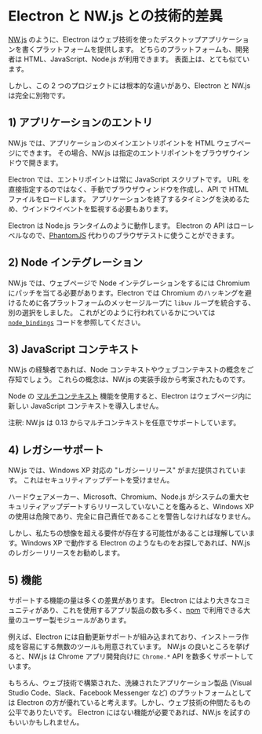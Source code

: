 # Electron と NW.js との技術的差異

[NW.js][nwjs] のように、Electron はウェブ技術を使ったデスクトップアプリケーションを書くプラットフォームを提供します。 どちらのプラットフォームも、開発者は HTML、JavaScript、Node.js が利用できます。 表面上は、とても似ています。

しかし、この 2 つのプロジェクトには根本的な違いがあり、Electron と NW.js は完全に別物です。

## 1) アプリケーションのエントリ

NW.js では、アプリケーションのメインエントリポイントを HTML ウェブページにできます。 その場合、NW.js は指定のエントリポイントをブラウザウインドウで開きます。

Electron では、エントリポイントは常に JavaScript スクリプトです。 URL を直接指定するのではなく、手動でブラウザウィンドウを作成し、API で HTML ファイルをロードします。 アプリケーションを終了するタイミングを決めるため、ウインドウイベントを監視する必要もあります。

Electron は Node.js ランタイムのように動作します。 Electron の API はローレベルなので、[PhantomJS](https://phantomjs.org/) 代わりのブラウザテストに使うことができます。

## 2) Node インテグレーション

NW.js では、ウェブページで Node インテグレーションをするには Chromium にパッチを当てる必要があります。Electron では Chromium のハッキングを避けるために各プラットフォームのメッセージループに `libuv` ループを統合する、別の選択をしました。 これがどのように行われているかについては [`node_bindings`][node-bindings] コードを参照してください。

## 3) JavaScript コンテキスト

NW.js の経験者であれば、Node コンテキストやウェブコンテキストの概念をご存知でしょう。 これらの概念は、NW.js の実装手段から考案されたものです。

Node の [マルチコンテキスト](https://github.com/nodejs/node-v0.x-archive/commit/756b622) 機能を使用すると、Electron はウェブページ内に新しい JavaScript コンテキストを導入しません。

注釈: NW.js は 0.13 からマルチコンテキストを任意でサポートしています。

## 4) レガシーサポート

NW.js では、Windows XP 対応の "レガシーリリース" がまだ提供されています。 これはセキュリティアップデートを受けません。

ハードウェアメーカー、Microsoft、Chromium、Node.js がシステムの重大セキュリティアップデートすらリリースしていないことを鑑みると、Windows XP の使用は危険であり、完全に自己責任であることを警告しなければなりません。

しかし、私たちの想像を超える要件が存在する可能性があることは理解しています。Windows XP で動作する Electron のようなものをお探しであれば、NW.js のレガシーリリースをお勧めします。

## 5) 機能

サポートする機能の量は多くの差異があります。 Electron にはより大きなコミュニティがあり、これを使用するアプリ製品の数も多く、[npm][electron-modules] で利用できる大量のユーザー製モジュールがあります。

例えば、Electron には自動更新サポートが組み込まれており、インストーラ作成を容易にする無数のツールも用意されています。 NW.js の良いところを挙げると、NW.js は Chrome アプリ開発向けに `Chrome.*` API を数多くサポートしています。

もちろん、ウェブ技術で構築された、洗練されたアプリケーション製品 (Visual Studio Code、Slack、Facebook Messenger など) のプラットフォームとしては Electron の方が優れていると考えます。しかし、ウェブ技術の仲間たるもの公平でありたいです。 Electron にはない機能が必要であれば、NW.js を試すのもいいかもしれません。

[nwjs]: https://nwjs.io/
[electron-modules]: https://www.npmjs.com/search?q=electron
[node-bindings]: https://github.com/electron/electron/tree/master/lib/common
